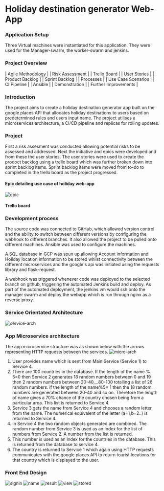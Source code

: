 # Holiday destination generator Web-App

### Application Setup 
Three Virtual machines were instantiated for this application. They were used for the Manager-swarm, the worker-swarm and jenkins. 

### Project Overview
| Agile Methodology |
| Risk Assessment | 
| Trello Board |
| User Stories | 
| Product Backlog |
| Sprint Backlog  |
| Processes |
| Use Case Scenarios |
| CI Pipeline |
| Ansible |
| Demonstration |
| Further Improvements |

### Introduction

The project aims to create a holiday destination generator app built on the google places API that allocates holiday destinations to users based on predetermined rules and users input name. The project utilises a microservices architecture, a CI/CD pipeline and replicas for rolling updates. 

### Project
First a risk assesment was conducted allowing potential risks to be assessed and addressed. Next the initiative and epics were developed and from these the user stories. The user stories were used to create the prodoct backlog using a trello board which was further broken down into sprint backlog items. Sprint backlog items were moved from to-do to completed in the trello board as the project progressed.

#### Epic detailing use case of holiday web-app
![epic]

#### Trello board


### Development process
The source code was connected to GitHub, which allowed version control and the ability to switch between different versions by configuring the webhook to different branches. It also allowed the project to be pulled onto different machines. Ansible was used to configure the machines.

A SQL database in GCP was spun up allowing Account information and Holiday location information to be stored whilst connectivity between the different microservices and the google's api was initiated using the requests library and flask-request. 

A webhook was triggered whenever code was deployed to the selected branch on github, triggering the automated Jenkins build and deploy. 
As part of the automated deployment, the jenkins vm would ssh onto the manager swarm and deploy the webapp which is run through nginx as a reverse proxy.

### Service Orientated Architecture
![service-arch]

### App Microservice architecture
The app microservice structure was as shown below with the arrows representing HTTP requests between the services.
![micro-arch]
1. User provides name which is sent from Main Service (Service 1) to Service 4. 
2. There are 100 countries in the database. If the length of the name % 5=0 then Service 2 generates 18 random numbers between 0 and 19 then 2 random numbers between 20-40,...80-100 totalling a list of 26 random numbers. if the length of the name%5= 1 then the 18 random numbers are generated between 20-40 and so on. Therefore the length of name gives a 70% chance of the country chosen being from a particular area. This list is returned to Service 4.
3. Service 3 gets the name from Service 4 and chooses a random letter from the name. The numerical equivalent of the letter (a=1,b=2..) is returned to Service 4.
4. In Service 4 the two random objects generated are combined. The random number from Service 3 is used as an Index for the list of numbers from Service 2. A number from the list is returned.
5. This number is used as an Index for the countries in the database. This is returned from the database to service 4. 
6. The country is returned to Service 1 which again using HTTP requests communicates with the google places API to return tourist locations for that country which is displayed to the user.

### Front End Design
![signin]
![name]
![result]
![view]
![stored]













[epic]:https://i.imgur.com/lx59k72.png
[micro-arch]:https://i.imgur.com/1Ho1bsO.png?1
[service-arch]:https://i.imgur.com/iV3AiEx.png
[signin]:https://i.imgur.com/A6IlVwD.jpg?1
[name]:https://i.imgur.com/ahA3yUZ.jpg
[result]:https://i.imgur.com/3xs4jfr.jpg
[view]:https://i.imgur.com/JRCM2tD.jpg
[stored]:https://i.imgur.com/1jpsnBe.jpg
